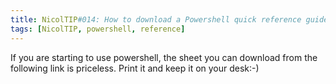 ```yaml
---
title: NicolTIP#014: How to download a Powershell quick reference guide for free:-)
tags: [NicolTIP, powershell, reference]
---
```

<p>If you are starting to use powershell, the sheet you can download from the following link is priceless. Print it and keep it on your desk:-)</p>  